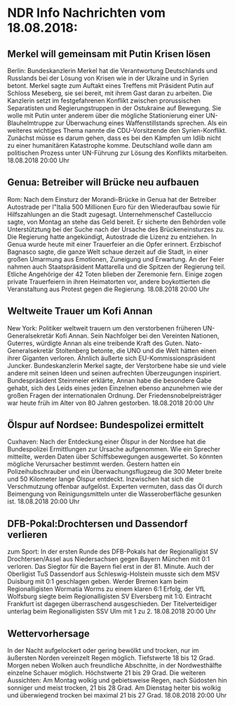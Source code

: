 # NDR Info Nachrichten vom 18.08.2018:


## Merkel will gemeinsam mit Putin Krisen lösen
Berlin: Bundeskanzlerin Merkel hat die Verantwortung Deutschlands und Russlands bei der Lösung von Krisen wie in der Ukraine und in Syrien betont. Merkel sagte zum Auftakt eines Treffens mit Präsident Putin auf Schloss Meseberg, sie sei bereit, mit ihrem Gast daran zu arbeiten. Die Kanzlerin setzt im festgefahrenen Konflikt zwischen prorussischen Separatisten und Regierungstruppen in der Ostukraine auf Bewegung. Sie wolle mit Putin unter anderem über die mögliche Stationierung einer UN-Blauhelmtruppe zur Überwachung eines Waffenstillstands sprechen. Als ein weiteres wichtiges Thema nannte die CDU-Vorsitzende den Syrien-Konflikt. Zunächst müsse es darum gehen, dass es bei den Kämpfen um Idlib nicht zu einer humanitären Katastrophe komme. Deutschland wolle dann am politischen Prozess unter UN-Führung zur Lösung des Konflikts mitarbeiten. 18.08.2018 20:00 Uhr 

## Genua: Betreiber will Brücke neu aufbauen
Rom: Nach dem Einsturz der Morandi-Brücke in Genua hat der Betreiber Autostrade per l"Italia 500 Millionen Euro für den Wiederaufbau sowie für Hilfszahlungen an die Stadt zugesagt. Unternehmenschef Castelluccio sagte, von Montag an stehe das Geld bereit. Er sicherte den Behörden volle Unterstütztung bei der Suche nach der Ursache des Brückeneinsturzes zu. Die Regierung hatte angekündigt, Autostrade die Lizenz zu entziehen. In Genua wurde heute mit einer Trauerfeier an die Opfer erinnert. Erzbischof Bagnasco sagte, die ganze Welt schaue derzeit auf die Stadt, in einer großen Umarmung aus Emotionen, Zuneigung und Erwartung. An der Feier nahmen auch Staatspräsident Mattarella und die Spitzen der Regierung teil. Etliche Angehörige der 42 Toten blieben der Zeremonie fern. Einige zogen private Trauerfeiern in ihren Heimatorten vor, andere boykottierten die Veranstaltung aus Protest gegen die Regierung. 18.08.2018 20:00 Uhr 

## Weltweite Trauer um Kofi Annan
New York: Politiker weltweit trauern um den verstorbenen früheren UN-Generalsekretär Kofi Annan. Sein Nachfolger bei den Vereinten Nationen, Guterres, würdigte Annan als eine treibende Kraft des Guten. Nato-Generalsekretär Stoltenberg betonte, die UNO und die Welt hätten einen ihrer Giganten verloren. Ähnlich äußerte sich EU-Kommissionspräsident Juncker. Bundeskanzlerin Merkel sagte, der Verstorbene habe sie und viele andere mit seinen Ideen und seinen aufrechten Überzeugungen inspiriert. Bundespräsident Steinmeier erklärte, Annan habe die besondere Gabe gehabt, sich des Leids eines jeden Einzelnen ebenso anzunehmen wie der großen Fragen der internationalen Ordnung. Der Friedensnobelpreisträger war heute früh im Alter von 80 Jahren gestorben. 18.08.2018 20:00 Uhr 

## Ölspur auf Nordsee: Bundespolizei ermittelt
Cuxhaven: Nach der Entdeckung einer Ölspur in der Nordsee hat die Bundespolizei Ermittlungen zur Ursache aufgenommen. Wie ein Sprecher mitteilte, werden Daten über Schiffsbewegungen ausgewertet. So könnten mögliche Verursacher bestimmt werden. Gestern hatten ein Polizeihubschrauber und ein Überwachungsflugzeug die 300 Meter breite und 50 Kilometer lange Ölspur entdeckt. Inzwischen hat sich die Verschmutzung offenbar aufgelöst. Experten vermuten, dass das Öl durch Beimengung von Reinigungsmitteln unter die Wasseroberfläche gesunken ist. 18.08.2018 20:00 Uhr 

## DFB-Pokal:Drochtersen und Dassendorf verlieren
zum Sport: In der ersten Runde des DFB-Pokals hat der Regionalligist SV Drochtersen/Assel aus Niedersachsen gegen Bayern München mit 0:1 verloren. Das Siegtor für die Bayern fiel erst in der 81. Minute. Auch der Oberligist TuS Dassendorf aus Schleswig-Holstein musste sich dem MSV Duisburg mit 0:1 geschlagen geben. Werder Bremen kam beim Regionalligisten Wormatia Worms zu einem klaren 6:1 Erfolg, der VfL Wolfsburg siegte beim Regionalligisten SV Elversberg mit 1:0. Eintracht Frankfurt ist dagegen überraschend ausgeschieden. Der Titelverteidiger unterlag beim Regionalligisten SSV Ulm mit 1 zu 2. 18.08.2018 20:00 Uhr 

## Wettervorhersage
In der Nacht aufgelockert oder gering bewölkt und trocken, nur im äußersten Norden vereinzelt Regen möglich. Tiefstwerte 18 bis 12 Grad. Morgen neben Wolken auch freundliche Abschnitte, in der Nordwesthälfte einzelne Schauer möglich. Höchstwerte 21 bis 29 Grad. Die weiteren Aussichten: Am Montag wolkig und gebietsweise Regen, nach Südosten hin sonniger und meist trocken, 21 bis 28 Grad. Am Dienstag heiter bis wolkig und überwiegend trocken bei maximal 21 bis 27 Grad. 18.08.2018 20:00 Uhr 
